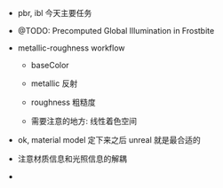 * pbr, ibl 今天主要任务
* @TODO: Precomputed Global Illumination in Frostbite
* metallic-roughness workflow

  * baseColor
  * metallic 反射
  * roughness 粗糙度 

  * 需要注意的地方: 线性着色空间
* ok, material model 定下来之后 unreal 就是最合适的
* 注意材质信息和光照信息的解耦
* 